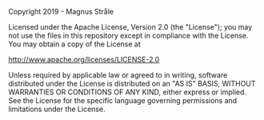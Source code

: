 Copyright 2019 - Magnus Stråle

Licensed under the Apache License, Version 2.0 (the "License");
you may not use the files in this repository except in compliance
with the License. You may obtain a copy of the License at

  http://www.apache.org/licenses/LICENSE-2.0

Unless required by applicable law or agreed to in writing, software
distributed under the License is distributed on an "AS IS" BASIS,
WITHOUT WARRANTIES OR CONDITIONS OF ANY KIND, either express or implied.
See the License for the specific language governing permissions and
limitations under the License.
